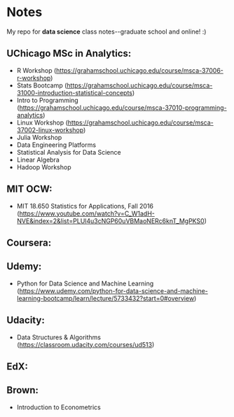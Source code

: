 # Notes
My repo for **data science** class notes--graduate school and online! :)  

## UChicago MSc in Analytics: 
- R Workshop (https://grahamschool.uchicago.edu/course/msca-37006-r-workshop) 
- Stats Bootcamp (https://grahamschool.uchicago.edu/course/msca-31000-introduction-statistical-concepts) 
- Intro to Programming (https://grahamschool.uchicago.edu/course/msca-37010-programming-analytics) 
- Linux Workshop (https://grahamschool.uchicago.edu/course/msca-37002-linux-workshop) 
- Julia Workshop
- Data Engineering Platforms 
- Statistical Analysis for Data Science
- Linear Algebra
- Hadoop Workshop 

## MIT OCW: 
- MIT 18.650 Statistics for Applications, Fall 2016 (https://www.youtube.com/watch?v=C_W1adH-NVE&index=2&list=PLUl4u3cNGP60uVBMaoNERc6knT_MgPKS0) 


## Coursera: 


## Udemy: 
- Python for Data Science and Machine Learning (https://www.udemy.com/python-for-data-science-and-machine-learning-bootcamp/learn/lecture/5733432?start=0#overview) 


## Udacity: 
- Data Structures & Algorithms (https://classroom.udacity.com/courses/ud513)

## EdX: 


## Brown: 
- Introduction to Econometrics
